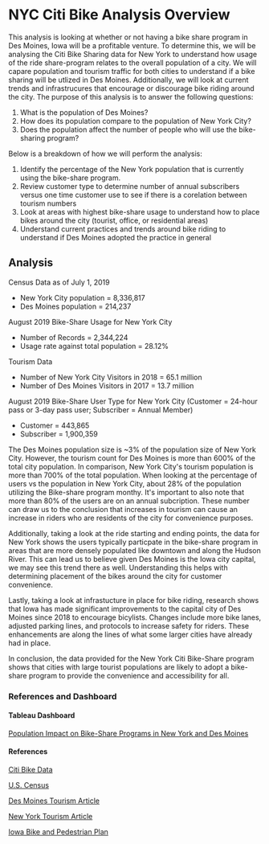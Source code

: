 # NYC Citi Bike Analysis Overview

This analysis is looking at whether or not having a bike share program in Des Moines, Iowa will be a profitable venture. To determine this, we will be analysing the Citi Bike Sharing data for New York to understand how usage of the ride share-program relates to the overall population of a city. We will capare population and tourism traffic for both cities to understand if a bike sharing will be utlized in Des Moines. Additionally, we will look at current trends and infrastrucures that encourage or discourage bike riding around the city. The purpose of this analysis is to answer the following questions: 

1. What is the population of Des Moines? 
2. How does its population compare to the population of New York City? 
3. Does the population affect the number of people who will use the bike-sharing program? 

Below is a breakdown of how we will perform the analysis:

1. Identify the percentage of the New York population that is currently using the bike-share program.
2. Review customer type to determine number of annual subscribers versus one time customer use to see if there is a corelation between tourism numbers
3. Look at areas with highest bike-share usage to understand how to place bikes around the city (tourist, office, or residential areas)
4. Understand current practices and trends around bike riding to understand if Des Moines adopted the practice in general

## Analysis

Census Data as of July 1, 2019
* New York City population = 8,336,817
* Des Moines population = 214,237

August 2019 Bike-Share Usage for New York City
* Number of Records = 2,344,224
* Usage rate against total population = 28.12%

Tourism Data 
* Number of New York City Visitors in 2018 = 65.1 million
* Number of Des Moines Visitors in 2017 = 13.7 million 

August 2019 Bike-Share User Type for New York City (Customer = 24-hour pass or 3-day pass user; Subscriber = Annual Member)
* Customer = 443,865
* Subscriber = 1,900,359

The Des Moines population size is ~3% of the population size of New York City. However, the tourism count for Des Moines is more than 600% of the total city population. In comparison, New York City's tourism population is more than 700% of the total population. When looking at the percentage of users vs the population in New York City, about 28% of the population utilizing the Bike-share program monthy. It's important to also note that more than 80% of the users are on an annual subcription. These number can draw us to the conclusion that increases in tourism can cause an increase in riders who are residents of the city for convenience purposes. 

Additionally, taking a look at the ride starting and ending points, the data for New York shows the users typically particpate in the bike-share program in areas that are more densely populated like downtown and along the Hudson River. This can lead us to believe given Des Moines is the Iowa city capital, we may see this trend there as well. Understanding this helps with determining placement of the bikes around the city for customer convenience. 

Lastly, taking a look at infrastucture in place for bike riding, research shows that Iowa has made significant improvements to the capital city of Des Moines since 2018 to encourage bicylists. Changes include more bike lanes, adjusted parking lines, and protocols to increase safety for riders. These enhancements are along the lines of what some larger cities have already had in place. 

In conclusion, the data provided for the New York Citi Bike-Share program shows that cities with large tourist populations are likely to adopt a bike-share program to provide the convenience and accessibility for all. 

### References and Dashboard

#### Tableau Dashboard
[Population Impact on Bike-Share Programs in New York and Des Moines](https://public.tableau.com/profile/markeia.brox.chester#!/vizhome/Module14Challenge_16004806337110/PopulationImpactonBike-ShareProgramsinNewYorkandDesMoines?publish=yes)

#### References
[Citi Bike Data](https://www.citibikenyc.com/system-data)

[U.S. Census](https://www.census.gov/quickfacts/fact/table/newyorkcitynewyork,desmoinescityiowa/PST045219)

[Des Moines Tourism Article](https://www.desmoinesregister.com/story/money/business/2017/12/13/think-no-one-vacations-des-moines-think-again/941870001/)

[New York Tourism Article](https://www.baruch.cuny.edu/nycdata/tourism/index.html#:~:text=In%202018%2C%20New%20York%20City,more%20money%20than%20domestic%20visitors.)

[Iowa Bike and Pedestrian Plan](https://iowadot.gov/iowainmotion/files/BikePedPlanDraft.pdf)

